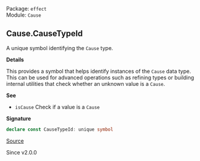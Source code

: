 Package: `effect`<br />
Module: `Cause`<br />

## Cause.CauseTypeId

A unique symbol identifying the `Cause` type.

**Details**

This provides a symbol that helps identify instances of the `Cause` data
type. This can be used for advanced operations such as refining types or
building internal utilities that check whether an unknown value is a `Cause`.

**See**

- `isCause` Check if a value is a `Cause`

**Signature**

```ts
declare const CauseTypeId: unique symbol
```

[Source](https://github.com/Effect-TS/effect/tree/main/packages/effect/src/Cause.ts#L55)

Since v2.0.0